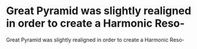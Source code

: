 # Great Pyramid was slightly realigned in order to create a Harmonic Reso-

Great Pyramid was slightly realigned in order to create a Harmonic Reso-